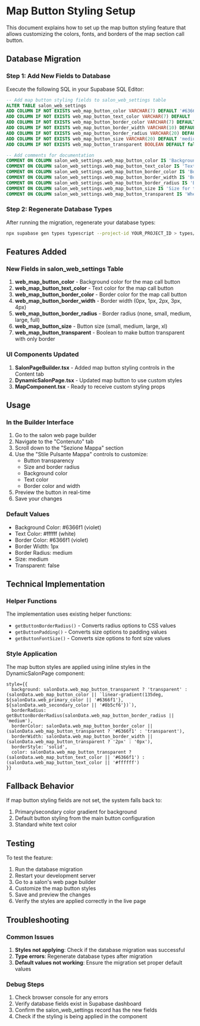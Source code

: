 # Map Button Styling Setup

This document explains how to set up the map button styling feature that allows customizing the colors, fonts, and borders of the map section call button.

## Database Migration

### Step 1: Add New Fields to Database

Execute the following SQL in your Supabase SQL Editor:

```sql
-- Add map button styling fields to salon_web_settings table
ALTER TABLE salon_web_settings 
ADD COLUMN IF NOT EXISTS web_map_button_color VARCHAR(7) DEFAULT '#6366f1',
ADD COLUMN IF NOT EXISTS web_map_button_text_color VARCHAR(7) DEFAULT '#ffffff',
ADD COLUMN IF NOT EXISTS web_map_button_border_color VARCHAR(7) DEFAULT '#6366f1',
ADD COLUMN IF NOT EXISTS web_map_button_border_width VARCHAR(10) DEFAULT '1px',
ADD COLUMN IF NOT EXISTS web_map_button_border_radius VARCHAR(20) DEFAULT 'medium',
ADD COLUMN IF NOT EXISTS web_map_button_size VARCHAR(20) DEFAULT 'medium',
ADD COLUMN IF NOT EXISTS web_map_button_transparent BOOLEAN DEFAULT false;

-- Add comments for documentation
COMMENT ON COLUMN salon_web_settings.web_map_button_color IS 'Background color for the map section call button';
COMMENT ON COLUMN salon_web_settings.web_map_button_text_color IS 'Text color for the map section call button';
COMMENT ON COLUMN salon_web_settings.web_map_button_border_color IS 'Border color for the map section call button';
COMMENT ON COLUMN salon_web_settings.web_map_button_border_width IS 'Border width for the map section call button';
COMMENT ON COLUMN salon_web_settings.web_map_button_border_radius IS 'Border radius for the map section call button (none, small, medium, large, full)';
COMMENT ON COLUMN salon_web_settings.web_map_button_size IS 'Size for the map section call button (small, medium, large, xl)';
COMMENT ON COLUMN salon_web_settings.web_map_button_transparent IS 'Whether the map section call button should be transparent with only border';
```

### Step 2: Regenerate Database Types

After running the migration, regenerate your database types:

```bash
npx supabase gen types typescript --project-id YOUR_PROJECT_ID > types/database.types.ts
```

## Features Added

### New Fields in salon_web_settings Table

1. **web_map_button_color** - Background color for the map call button
2. **web_map_button_text_color** - Text color for the map call button  
3. **web_map_button_border_color** - Border color for the map call button
4. **web_map_button_border_width** - Border width (0px, 1px, 2px, 3px, 4px)
5. **web_map_button_border_radius** - Border radius (none, small, medium, large, full)
6. **web_map_button_size** - Button size (small, medium, large, xl)
7. **web_map_button_transparent** - Boolean to make button transparent with only border

### UI Components Updated

1. **SalonPageBuilder.tsx** - Added map button styling controls in the Content tab
2. **DynamicSalonPage.tsx** - Updated map button to use custom styles
3. **MapComponent.tsx** - Ready to receive custom styling props

## Usage

### In the Builder Interface

1. Go to the salon web page builder
2. Navigate to the "Contenuto" tab
3. Scroll down to the "Sezione Mappa" section
4. Use the "Stile Pulsante Mappa" controls to customize:
   - Button transparency
   - Size and border radius
   - Background color
   - Text color
   - Border color and width
5. Preview the button in real-time
6. Save your changes

### Default Values

- Background Color: #6366f1 (violet)
- Text Color: #ffffff (white)
- Border Color: #6366f1 (violet)
- Border Width: 1px
- Border Radius: medium
- Size: medium
- Transparent: false

## Technical Implementation

### Helper Functions

The implementation uses existing helper functions:
- `getButtonBorderRadius()` - Converts radius options to CSS values
- `getButtonPadding()` - Converts size options to padding values
- `getButtonFontSize()` - Converts size options to font size values

### Style Application

The map button styles are applied using inline styles in the DynamicSalonPage component:

```tsx
style={{ 
  background: salonData.web_map_button_transparent ? 'transparent' : (salonData.web_map_button_color || `linear-gradient(135deg, ${salonData.web_primary_color || '#6366f1'}, ${salonData.web_secondary_color || '#8b5cf6'})`),
  borderRadius: getButtonBorderRadius(salonData.web_map_button_border_radius || 'medium'),
  borderColor: salonData.web_map_button_border_color || (salonData.web_map_button_transparent ? '#6366f1' : 'transparent'),
  borderWidth: salonData.web_map_button_border_width || (salonData.web_map_button_transparent ? '2px' : '0px'),
  borderStyle: 'solid',
  color: salonData.web_map_button_transparent ? (salonData.web_map_button_text_color || '#6366f1') : (salonData.web_map_button_text_color || '#ffffff')
}}
```

## Fallback Behavior

If map button styling fields are not set, the system falls back to:
1. Primary/secondary color gradient for background
2. Default button styling from the main button configuration
3. Standard white text color

## Testing

To test the feature:

1. Run the database migration
2. Restart your development server
3. Go to a salon's web page builder
4. Customize the map button styles
5. Save and preview the changes
6. Verify the styles are applied correctly in the live page

## Troubleshooting

### Common Issues

1. **Styles not applying**: Check if the database migration was successful
2. **Type errors**: Regenerate database types after migration
3. **Default values not working**: Ensure the migration set proper default values

### Debug Steps

1. Check browser console for any errors
2. Verify database fields exist in Supabase dashboard
3. Confirm the salon_web_settings record has the new fields
4. Check if the styling is being applied in the component
